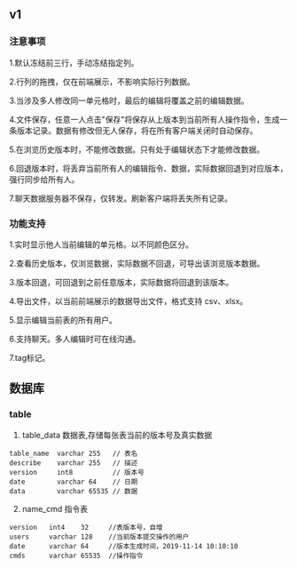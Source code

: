 
## v1
### 注意事项

1.默认冻结前三行，手动冻结指定列。

2.行列的拖拽，仅在前端展示，不影响实际行列数据。

3.当涉及多人修改同一单元格时，最后的编辑将覆盖之前的编辑数据。

4.文件保存，任意一人点击"保存"将保存从上版本到当前所有人操作指令，生成一条版本记录。数据有修改但无人保存，将在所有客户端关闭时自动保存。

5.在浏览历史版本时，不能修改数据。只有处于编辑状态下才能修改数据。

6.回退版本时，将丢弃当前所有人的编辑指令、数据，实际数据回退到对应版本，强行同步给所有人。

7.聊天数据服务器不保存，仅转发。刷新客户端将丢失所有记录。

### 功能支持

1.实时显示他人当前编辑的单元格。以不同颜色区分。

2.查看历史版本，仅浏览数据，实际数据不回退，可导出该浏览版本数据。

3.版本回退，可回退到之前任意版本，实际数据将回退到该版本。

4.导出文件，以当前前端展示的数据导出文件，格式支持 csv、xlsx。

5.显示编辑当前表的所有用户。

6.支持聊天。多人编辑时可在线沟通。

7.tag标记。

## 数据库
### table
1. table_data 数据表,存储每张表当前的版本号及真实数据
```
table_name  varchar 255   // 表名
describe    varchar 255   // 描述
version     int8          // 版本号
date        varchar 64    // 日期
data        varchar 65535 // 数据
```

2. name_cmd 指令表
```
version   int4    32     //表版本号，自增
users     varchar 128    //当前版本提交操作的用户
date      varchar 64     //版本生成时间，2019-11-14 10:10:10
cmds      varchar 65535  //操作指令
```

